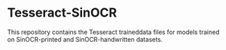 # Tesseract-SinOCR
This repository contains the Tesseract traineddata files for models trained on SinOCR-printed and SinOCR-handwritten datasets.
